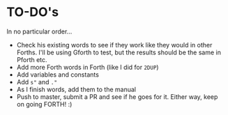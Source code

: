 # TO-DO's

In no particular order...

* Check his existing words to see if they work like they would in other Forths.  I'll be using Gforth to test, but the results should be the same in Pforth etc.
* Add more Forth words in Forth (like I did for `2DUP`)
* Add variables and constants
* Add `s"` and `."`
* As I finish words, add them to the manual
* Push to master, submit a PR and see if he goes for it.  Either way, keep on going FORTH! :)
